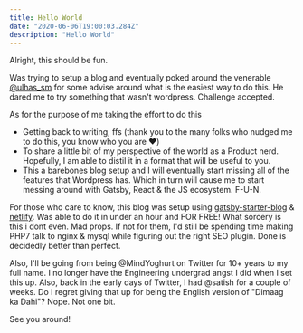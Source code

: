 ```yaml
---
title: Hello World
date: "2020-06-06T19:00:03.284Z"
description: "Hello World"
---
```


Alright, this should be fun.

Was trying to setup a blog and eventually poked around the venerable <a href="https://twitter.com/ulhas_sm">@ulhas_sm</a> for some advise around what is the easiest way to do this. He dared me to try something that wasn't wordpress. Challenge accepted.

As for the purpose of me taking the effort to do this
- Getting back to writing, ffs (thank you to the many folks who nudged me to do this, you know who you are ❤️)
- To share a little bit of my perspective of the world as a Product nerd. Hopefully, I am able to distil it in a format that will be useful to you.
- This a barebones blog setup and I will eventually start missing all of the features that Wordpress has. Which in turn will cause me to start messing around with Gatsby, React & the JS ecosystem. F-U-N.

For those who care to know, this blog was setup using <a href="https://www.gatsbyjs.org/starters/gatsbyjs" target="_blank" rel="nofollow">gatsby-starter-blog</a> & <a href="https://www.gatsbyjs.org/starters/gatsbyjs/" target="_blank" rel="nofollow">netlify</a>. Was able to do it in under an hour and FOR FREE! What sorcery is this i dont even. Mad props. If not for them, I'd still be spending time making PHP7 talk to nginx & mysql while figuring out the right SEO plugin. Done is decidedly better than perfect.

Also, I'll be going from being @MindYoghurt on Twitter for 10+ years to my full name. I no longer have the Engineering undergrad angst I did when I set this up. Also, back in the early days of Twitter, I had @satish for a couple of weeks. Do I regret giving that up for being the English version of "Dimaag ka Dahi"? Nope. Not one bit.

See you around!